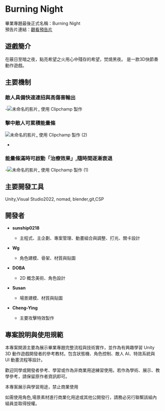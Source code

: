 # Burning Night 

畢業專題最後正式名稱：Burning Night  
預告片連結：[觀看預告片](https://youtu.be/RZSAlYSrwRk?si=sYPP82SLPman-fMR)

##  遊戲簡介
在蔽日至暗之夜，點亮希望之火用心中殘存的希望，焚燒黑夜。
是一款3D快節奏動作遊戲。
## 主要機制
###  **敵人具備快速連招與高傷害輸出**

-![未命名的影片_ 使用 Clipchamp 製作](https://github.com/user-attachments/assets/9204599f-bb94-46a9-bb39-b4bd088f3a62)

 ###  **擊中敵人可累積能量條**
 ![未命名的影片_ 使用 Clipchamp 製作 (2)](https://github.com/user-attachments/assets/9de4484e-20aa-4511-8b22-e2c9f66cd9f2)

-
 ###  **能量條滿時可啟動「治療效果」,隨時間逐漸衰退**
 -![未命名的影片_ 使用 Clipchamp 製作 (1)](https://github.com/user-attachments/assets/6f15586b-9c2c-482b-8495-7ea27c86edc5)


 



## 主要開發工具
Unity,Visual Studio2022, nomad, blender,git,CSP
##  開發者
- **sunship0218**
   - 主程式、主企劃、專案管理、動畫組合與調整、打光、關卡設計

- **Wg**
   - 角色建模、骨架、材質與貼圖

- **DOBA**
    - 2D 概念美術、角色設計

- **Susan**
  - 場景建模、材質與貼圖

- **Cheng-Ying**
    - 主要攻擊特效製作
## 專案說明與使用規範

本專案開源主要為展示畢業專題完整流程與技術實作，並作為有興趣學習 Unity 3D 動作遊戲開發者的參考教材。包含狀態機、角色控制、敵人 AI、特效系統與 UI 動畫流程等設計。

歡迎同學或開發者參考、學習或作為非商業用途練習使用。若作為學術、展示、教學參考，請保留原作者資訊即可。

本專案展示與學習用途，禁止商業使用

如需使用角色,場景素材進行商業化用途或其他公開發行，請務必另行聯繫該組內組員並取得授權。

